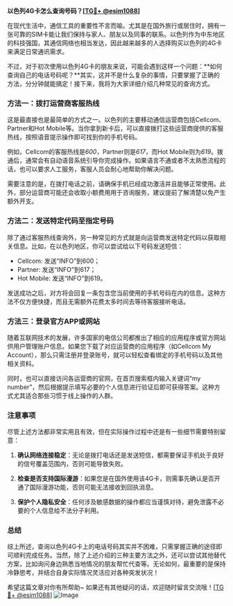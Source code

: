 **以色列4G卡怎么查询号码？[[TG💪+ @esim1088](https://t.me/s/esim1088)]**

在现代生活中，通信工具的重要性不言而喻。尤其是在国外旅行或居住时，拥有一张可靠的SIM卡能让我们保持与家人、朋友以及同事的联系。以色列作为中东地区的科技强国，其通信网络也相当发达，因此越来越多的人选择购买以色列的4G卡来满足日常通讯需求。

不过，对于初次使用以色列4G卡的朋友来说，可能会遇到这样一个问题：**如何查询自己的电话号码呢？**其实，这并不是什么复杂的事情，只要掌握了正确的方法，分分钟就能搞定！接下来，我将为大家详细介绍几种常见的查询方式。

### 方法一：拨打运营商客服热线

这是最直接也是最简单的方式之一。以色列的主要移动通信运营商包括Cellcom、Partner和Hot Mobile等。当你拿到新卡后，可以直接拨打这些运营商提供的客服热线，按照语音提示操作即可找到你的手机号码。

例如，Cellcom的客服热线是*600*，Partner则是*617*，而Hot Mobile则为*619*。拨通后，通常会有自动语音系统引导你完成操作。如果语言不通或者不太熟悉流程的话，也可以要求人工服务，客服人员会耐心地帮助你解决问题。

需要注意的是，在拨打电话之前，请确保手机已经成功激活并且能够正常使用。此外，部分运营商可能还会收取小额费用用于咨询服务，建议提前了解清楚以免产生额外开支。

### 方法二：发送特定代码至指定号码

除了通过客服热线查询外，另一种常见的方式就是向运营商发送特定代码以获取相关信息。比如，在以色列地区，你可以尝试给以下号码发送短信：

- Cellcom: 发送“INFO”到600；
- Partner: 发送“INFO”到617；
- Hot Mobile: 发送“INFO”到619。

发送成功之后，对方将会回复一条包含您当前使用的手机号码在内的信息。这种方法不仅方便快捷，而且无需额外花费太多时间去等待客服接听电话。

### 方法三：登录官方APP或网站

随着互联网技术的发展，许多国家的电信公司都推出了相应的应用程序或官方网站供用户管理账户信息。如果您下载了对应运营商的应用程序（如Cellcom My Account），那么只需注册并登录账号，就可以轻松查看绑定的手机号码以及其他相关资料。

同时，也可以直接访问各运营商的官网，在首页搜索框内输入关键词“my number”，然后根据提示填写必要的个人信息进行验证后即可获得答案。这种方式尤其适合那些习惯于线上操作的人群。

### 注意事项

尽管上述方法都非常实用且有效，但在实际操作过程中还是有一些细节需要特别留意：

1. **确认网络连接稳定**：无论是拨打电话还是发送短信，都需要保证手机处于良好的信号覆盖范围内，否则可能导致失败。
   
2. **检查是否支持国际漫游**：如果您是在国外使用该4G卡，则需事先确认是否开通了国际漫游功能，否则可能无法接收到回执消息。
    
3. **保护个人隐私安全**：任何涉及敏感数据的操作都应当谨慎对待，避免泄露不必要的个人信息给不法分子利用。

### 总结

综上所述，查询以色列4G卡上的电话号码其实并不困难，只需掌握正确的途径即可顺利完成任务。当然，除了上述介绍的三种主要方法之外，还可以尝试其他替代方案，比如询问身边熟悉当地情况的朋友帮忙代查等。无论如何，最重要的是保持冷静思考，并结合自身实际情况灵活应对各种突发状况！

希望这篇文章对你有所帮助~ 如果还有其他疑问的话，欢迎随时留言交流哦！[[TG💪+ @esim1088](https://t.me/s/esim1088)] ![Image](https://i.postimg.cc/4NQfJmqS/Snipaste-2025-05-13-00-14-12.png)